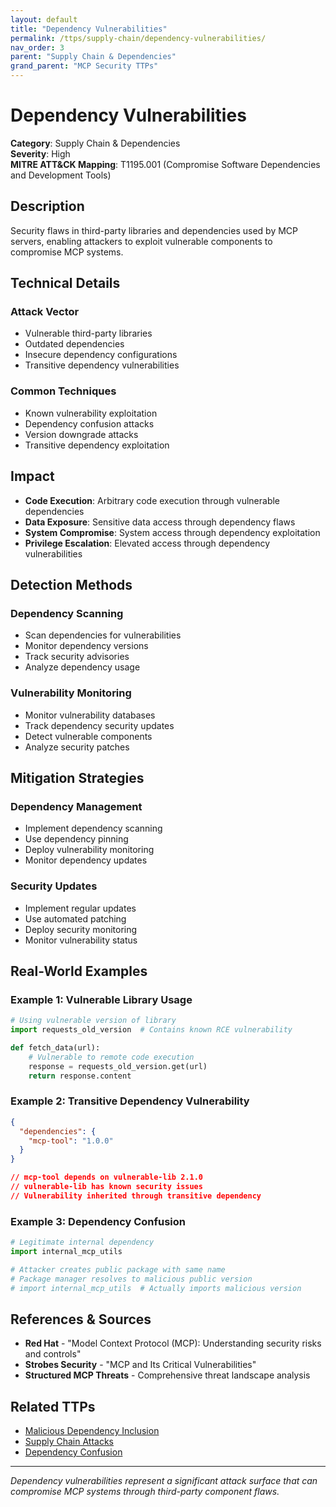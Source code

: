 ```yaml
---
layout: default
title: "Dependency Vulnerabilities"
permalink: /ttps/supply-chain/dependency-vulnerabilities/
nav_order: 3
parent: "Supply Chain & Dependencies"
grand_parent: "MCP Security TTPs"
---
```


# Dependency Vulnerabilities

**Category**: Supply Chain & Dependencies  
**Severity**: High  
**MITRE ATT&CK Mapping**: T1195.001 (Compromise Software Dependencies and Development Tools)

## Description

Security flaws in third-party libraries and dependencies used by MCP servers, enabling attackers to exploit vulnerable components to compromise MCP systems.

## Technical Details

### Attack Vector
- Vulnerable third-party libraries
- Outdated dependencies
- Insecure dependency configurations
- Transitive dependency vulnerabilities

### Common Techniques
- Known vulnerability exploitation
- Dependency confusion attacks
- Version downgrade attacks
- Transitive dependency exploitation

## Impact

- **Code Execution**: Arbitrary code execution through vulnerable dependencies
- **Data Exposure**: Sensitive data access through dependency flaws
- **System Compromise**: System access through dependency exploitation
- **Privilege Escalation**: Elevated access through dependency vulnerabilities

## Detection Methods

### Dependency Scanning
- Scan dependencies for vulnerabilities
- Monitor dependency versions
- Track security advisories
- Analyze dependency usage

### Vulnerability Monitoring
- Monitor vulnerability databases
- Track dependency security updates
- Detect vulnerable components
- Analyze security patches

## Mitigation Strategies

### Dependency Management
- Implement dependency scanning
- Use dependency pinning
- Deploy vulnerability monitoring
- Monitor dependency updates

### Security Updates
- Implement regular updates
- Use automated patching
- Deploy security monitoring
- Monitor vulnerability status

## Real-World Examples

### Example 1: Vulnerable Library Usage
```python
# Using vulnerable version of library
import requests_old_version  # Contains known RCE vulnerability

def fetch_data(url):
    # Vulnerable to remote code execution
    response = requests_old_version.get(url)
    return response.content
```

### Example 2: Transitive Dependency Vulnerability
```json
{
  "dependencies": {
    "mcp-tool": "1.0.0"
  }
}

// mcp-tool depends on vulnerable-lib 2.1.0
// vulnerable-lib has known security issues
// Vulnerability inherited through transitive dependency
```

### Example 3: Dependency Confusion
```python
# Legitimate internal dependency
import internal_mcp_utils

# Attacker creates public package with same name
# Package manager resolves to malicious public version
# import internal_mcp_utils  # Actually imports malicious version
```

## References & Sources

- **Red Hat** - "Model Context Protocol (MCP): Understanding security risks and controls"
- **Strobes Security** - "MCP and Its Critical Vulnerabilities"
- **Structured MCP Threats** - Comprehensive threat landscape analysis

## Related TTPs

- [Malicious Dependency Inclusion](malicious-dependency-inclusion.md)
- [Supply Chain Attacks](supply-chain-attacks.md)
- [Dependency Confusion](dependency-confusion.md)

---

*Dependency vulnerabilities represent a significant attack surface that can compromise MCP systems through third-party component flaws.*